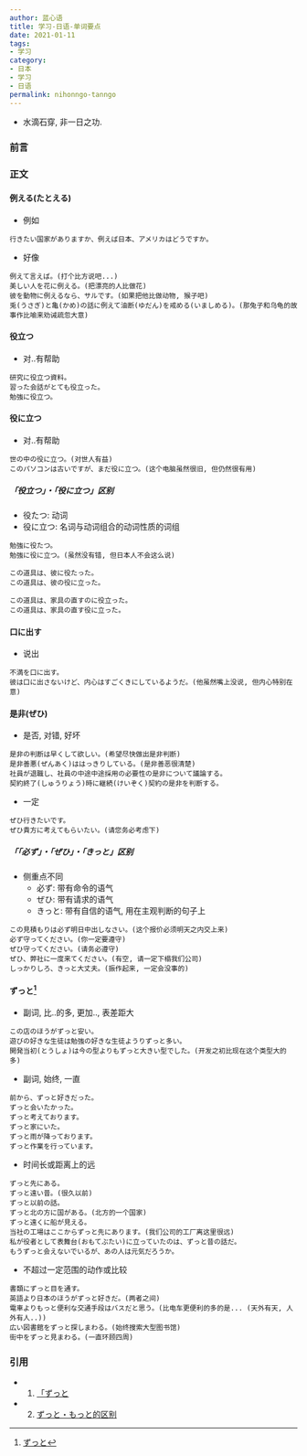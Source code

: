 ```yaml
---
author: 蓝心语
title: 学习-日语-单词要点
date: 2021-01-11 
tags:
- 学习
category: 
- 日本
- 学习
- 日语
permalink: nihonngo-tanngo
---
```

- 水滴石穿, 非一日之功.
<!-- more -->

### 前言

### 正文
#### 例える(たとえる)
- 例如

```
行きたい国家がありますか、例えば日本、アメリカはどうですか。

```

- 好像

```
例えて言えば。(打个比方说吧...)
美しい人を花に例える。(把漂亮的人比做花)
彼を動物に例えるなら、サルです。(如果把他比做动物, 猴子吧)
兎(うさぎ)と亀(かめ)の話に例えて油断(ゆだん)を戒める(いましめる)。(那兔子和乌龟的故事作比喻来劝诫疏忽大意)
```

#### 役立つ
- 对..有帮助

```
研究に役立つ資料。
習った会話がとても役立った。
勉強に役立つ。
```

#### 役に立つ
- 对..有帮助

```
世の中の役に立つ。(对世人有益)
このパソコンは古いですが、まだ役に立つ。(这个电脑虽然很旧, 但仍然很有用)
```

##### 「役立つ」・「役に立つ」区别
- 役たつ: 动词
- 役に立つ: 名词与动词组合的动词性质的词组

```
勉強に役たつ。
勉強に役に立つ。(虽然没有错, 但日本人不会这么说)

この道具は、彼に役たった。
この道具は、彼の役に立った。

この道具は、家具の直すのに役立った。
この道具は、家具の直す役に立った。

```

#### 口に出す
- 说出

```
不満を口に出す。
彼は口に出さないけど、内心はすごくきにしているようだ。(他虽然嘴上没说, 但内心特别在意)

```

#### 是非(ぜひ)
- 是否, 对错, 好坏

```
是非の判断は早くして欲しい。(希望尽快做出是非判断)
是非善悪(ぜんあく)ははっきりしている。(是非善恶很清楚)
社員が退職し、社員の中途中途採用の必要性の是非について議論する。
契約終了(しゅうりょう)時に継続(けいぞく)契約の是非を判断する。

```

- 一定

```
ぜひ行きたいです。
ぜひ貴方に考えてもらいたい。(请您务必考虑下)
```

##### 「「必ず」・「ぜひ」・「きっと」区别
- 侧重点不同
  - 必ず: 带有命令的语气
  - ぜひ: 带有请求的语气
  - きっと: 带有自信的语气, 用在主观判断的句子上

```
この見積もりは必ず明日中出しなさい。(这个报价必须明天之内交上来)
必ず守ってください。(你一定要遵守)
ぜひ守ってください。(请务必遵守)
ぜひ、弊社に一度来てください。(有空, 请一定下榻我们公司)
しっかりしろ、きっと大丈夫。(振作起来, 一定会没事的)

```

#### ずっと[^1]
- 副词, 比..的多, 更加.., 表差距大

```
この店のほうがずっと安い。
遊びの好きな生徒は勉強の好きな生徒ようりずっと多い。
開発当初(とうしょ)は今の型よりもずっと大きい型でした。(开发之初比现在这个类型大的多)
```

- 副词, 始终, 一直

```
前から、ずっと好きだった。
ずっと会いたかった。
ずっと考えております。
ずっと家にいた。
ずっと雨が降っております。
ずっと作業を行っています。

```

- 时间长或距离上的远

```
ずっと先にある。
ずっと遠い昔。(很久以前)
ずっと以前の話。 
ずっと北の方に国がある。(北方的一个国家)
ずっと遠くに船が見える。
当社の工場はここからずっと先にあります。(我们公司的工厂离这里很远)
私が役者として表舞台(おもてぶたい)に立っていたのは、ずっと昔の話だ。
もうずっと会えないでいるが、あの人は元気だろうか。
```

- 不超过一定范围的动作或比较

```
書類にずっと目を通す。
英語より日本のほうがずっと好きだ。(两者之间)
電車よりもっと便利な交通手段はバスだと思う。(比电车更便利的多的是... (天外有天, 人外有人..))
広い図書館をずっと探しまわる。(始终搜索大型图书馆)
街中をずっと見まわる。(一直环顾四周)
```

[^1]: [ずっと](https://tap-biz.b-engineer.co.jp/business/honorific/1039132)
[^2]: [ずっと・もっと的区别](https://baijiahao.baidu.com/s?id=1626545531182707824&wfr=spider&for=pc)


### 引用
- 1. [「ずっと](https://tap-biz.b-engineer.co.jp/business/honorific/1039132)
- 2. [ずっと・もっと的区别](https://baijiahao.baidu.com/s?id=1626545531182707824&wfr=spider&for=pc)